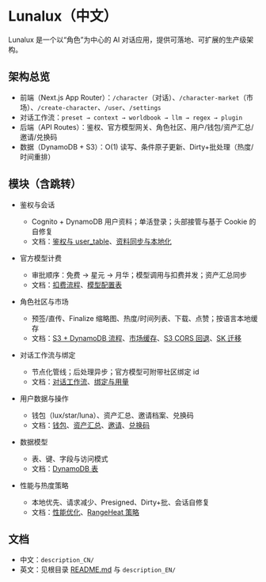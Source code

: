 # Lunalux（中文）

Lunalux 是一个以“角色”为中心的 AI 对话应用，提供可落地、可扩展的生产级架构。

## 架构总览
- 前端（Next.js App Router）：`/character`（对话）、`/character-market`（市场）、`/create-character`、`/user`、`/settings`
- 对话工作流：`preset → context → worldbook → llm → regex → plugin`
- 后端（API Routes）：鉴权、官方模型网关、角色社区、用户/钱包/资产汇总/邀请/兑换码
- 数据（DynamoDB + S3）：O(1) 读写、条件原子更新、Dirty+批处理（热度/时间重排）

## 模块（含跳转）

- 鉴权与会话
  - Cognito + DynamoDB 用户资料；单活登录；头部接管与基于 Cookie 的自修复
  - 文档：[鉴权与 user_table](description_CN/auth_dynamodb_integration.md)、[资料同步与本地化](description_CN/user_info_sync_and_localization.md)

- 官方模型计费
  - 审批顺序：免费 → 星元 → 月华；模型调用与扣费并发；资产汇总同步
  - 文档：[扣费流程](description_CN/official_model_billing_flow.md)、[模型配置表](description_CN/model_config_schema_and_integration.md)

- 角色社区与市场
  - 预签/直传、Finalize 缩略图、热度/时间列表、下载、点赞；按语言本地缓存
  - 文档：[S3 + DynamoDB 流程](description_CN/character_table_and_s3_workflow.md)、[市场缓存](description_CN/character_market_caching.md)、[S3 CORS 回退](description_CN/s3_cors_and_upload_fallback.md)、[SK 迁移](./character_table_sk_migration.md)

- 对话工作流与绑定
  - 节点化管线；后处理异步；官方模型可附带社区绑定 id
  - 文档：[对话工作流](description_CN/character_chat_workflow.md)、[绑定与用量](description_CN/character_binding_and_usage.md)

- 用户数据与操作
  - 钱包（lux/star/luna）、资产汇总、邀请档案、兑换码
  - 文档：[钱包](description_CN/user_wallet_integration.md)、[资产汇总](description_CN/ledger_summary_integration.md)、[邀请](description_CN/invite_profile_integration.md)、[兑换码](description_CN/coupons_table_and_redeem_flow.md)

- 数据模型
  - 表、键、字段与访问模式
  - 文档：[DynamoDB 表](description_CN/dynamodb_tables.md)

- 性能与热度策略
  - 本地优先、请求减少、Presigned、Dirty+批、会话自修复
  - 文档：[性能优化](description_CN/performance_optimization.md)、[RangeHeat 策略](description_CN/range_heat_policy.md)

## 文档
- 中文：`description_CN/`
- 英文：见根目录 [README.md](./README.md) 与 `description_EN/`